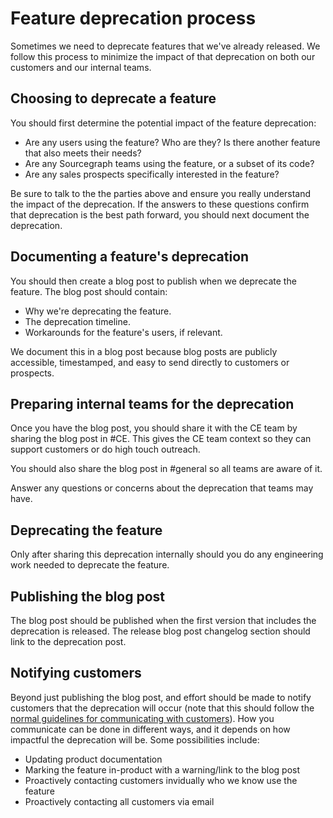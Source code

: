 # Feature deprecation process

Sometimes we need to deprecate features that we've already released. We follow this process to minimize the impact of that deprecation on both our customers and our internal teams.

## Choosing to deprecate a feature

You should first determine the potential impact of the feature deprecation:

- Are any users using the feature? Who are they? Is there another feature that also meets their needs?
- Are any Sourcegraph teams using the feature, or a subset of its code?
- Are any sales prospects specifically interested in the feature?

Be sure to talk to the the parties above and ensure you really understand the impact of the deprecation. If the answers to these questions confirm that deprecation is the best path forward, you should next document the deprecation.

## Documenting a feature's deprecation

You should then create a blog post to publish when we deprecate the feature. The blog post should contain:

- Why we're deprecating the feature.
- The deprecation timeline.
- Workarounds for the feature's users, if relevant.

We document this in a blog post because blog posts are publicly accessible, timestamped, and easy to send directly to customers or prospects.

## Preparing internal teams for the deprecation

Once you have the blog post, you should share it with the CE team by sharing the blog post in #CE. This gives the CE team context so they can support customers or do high touch outreach.

You should also share the blog post in #general so all teams are aware of it.

Answer any questions or concerns about the deprecation that teams may have.

## Deprecating the feature

Only after sharing this deprecation internally should you do any engineering work needed to deprecate the feature.

## Publishing the blog post

The blog post should be published when the first version that includes the deprecation is released. The release blog post changelog section should link to the deprecation post.

## Notifying customers

Beyond just publishing the blog post, and effort should be made to notify customers that the deprecation will occur (note that this should follow the [normal guidelines for communicating with customers](index.md#talking-to-customers-and-stakeholders)). How you communicate can be done in different ways, and it depends on how impactful the deprecation will be. Some possibilities include:

- Updating product documentation
- Marking the feature in-product with a warning/link to the blog post
- Proactively contacting customers invidually who we know use the feature
- Proactively contacting all customers via email
